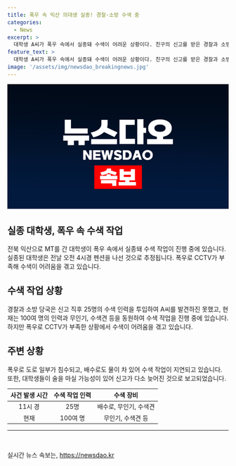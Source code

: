 ```yaml
---
title: 폭우 속 익산 의대생 실종! 경찰·소방 수색 중
categories:
  - News
excerpt: >
  대학생 A씨가 폭우 속에서 실종돼 수색이 어려운 상황이다. 친구의 신고를 받은 경찰과 소방 당국은 CCTV가 부족해 난항을 겪고 있으며, 현재 100여 명의 수색 인력과 수색견, 무인기를 투입해 찾고 있다. 폭우로 인해 도로 일부가 침수되고 있어 실종자를 찾는 것이 어려운 상황이다. 경찰은 술을 마신 후 나가 실종됐을 가능성을 고려하고 있으며, 형사와 기동대까지 동원해 수색에 나설 예정이다.
feature_text: >
  대학생 A씨가 폭우 속에서 실종돼 수색이 어려운 상황이다. 친구의 신고를 받은 경찰과 소방 당국은 CCTV가 부족해 난항을 겪고 있으며, 현재 100여 명의 수색 인력과 수색견, 무인기를 투입해 찾고 있다. 폭우로 인해 도로 일부가 침수되고 있어 실종자를 찾는 것이 어려운 상황이다. 경찰은 술을 마신 후 나가 실종됐을 가능성을 고려하고 있으며, 형사와 기동대까지 동원해 수색에 나설 예정이다.
image: '/assets/img/newsdao_breakingnews.jpg'
---
```


<p><img src="/assets/img/newsdao_breakingnews.jpg" alt="koreaapp 속보" /></p>

<h2 data-ke-size="size26">실종 대학생, 폭우 속 수색 작업</h2>

<p data-ke-size="size16">전북 익산으로 MT를 간 대학생이 폭우 속에서 실종돼 수색 작업이 진행 중에 있습니다. 실종된 대학생은 전날 오전 4시경 펜션을 나선 것으로 추정됩니다. 폭우로 CCTV가 부족해 수색이 어려움을 겪고 있습니다.</p>

<h2 data-ke-size="size24">수색 작업 상황</h2>

<p data-ke-size="size16">경찰과 소방 당국은 신고 직후 25명의 수색 인력을 투입하여 A씨를 발견하진 못했고, 현재는 100여 명의 인력과 무인기, 수색견 등을 동원하여 수색 작업을 진행 중에 있습니다. 하지만 폭우로 CCTV가 부족한 상황에서 수색이 어려움을 겪고 있습니다.</p>

<h2 data-ke-size="size24">주변 상황</h2>

<p data-ke-size="size16">폭우로 도로 일부가 침수되고, 배수로도 물이 차 있어 수색 작업이 지연되고 있습니다. 또한, 대학생들이 술을 마실 가능성이 있어 신고가 다소 늦어진 것으로 보고되었습니다.</p>

<table>
    <thead>
        <tr>
            <th scope="col">사건 발생 시간</th>
            <th scope="col">수색 작업 인력</th>
            <th scope="col">수색 장비</th>
        </tr>
    </thead>
    <tbody>
        <tr>
            <td style="text-align: center;">11시 경</td>
            <td style="text-align: center;">25명</td>
            <td style="text-align: center;">배수로, 무인기, 수색견</td>
        </tr>
        <tr>
            <td style="text-align: center;">현재</td>
            <td style="text-align: center;">100여 명</td>
            <td style="text-align: center;">무인기, 수색견 등</td>
        </tr>
    </tbody>
</table>

<hr>

<p data-ke-size="size16">&nbsp;</p>
실시간 뉴스 속보는, <a href="https://newsdao.kr" rel="dofollow">https://newsdao.kr</a>


